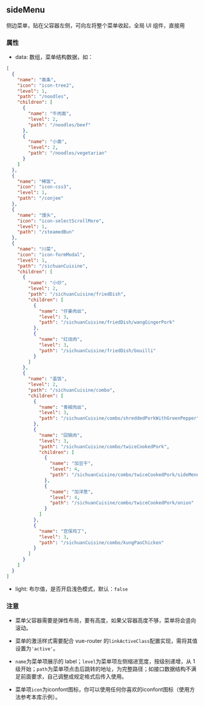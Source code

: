 ## sideMenu

侧边菜单，贴在父容器左侧，可向左将整个菜单收起，全局 UI 组件，直接用

### 属性

- data: 数组，菜单结构数据，如：

```json
[
  {
    "name": "面条",
    "icon": "icon-tree2",
    "level": 1,
    "path": "/noodles",
    "children": [
      {
        "name": "牛肉面",
        "level": 2,
        "path": "/noodles/beef"
      },
      {
        "name": "小面",
        "level": 2,
        "path": "/noodles/vegetarian"
      }
    ]
  },
  {
    "name": "稀饭",
    "icon": "icon-css3",
    "level": 1,
    "path": "/conjee"
  },
  {
    "name": "馒头",
    "icon": "icon-selectScrollMore",
    "level": 1,
    "path": "/steamedBun"
  },
  {
    "name": "川菜",
    "icon": "icon-formModal",
    "level": 1,
    "path": "/sichuanCuisine",
    "children": [
      {
        "name": "小炒",
        "level": 2,
        "path": "/sichuanCuisine/friedDish",
        "children": [
          {
            "name": "仔姜肉丝",
            "level": 3,
            "path": "/sichuanCuisine/friedDish/wangGingerPork"
          },
          {
            "name": "红烧肉",
            "level": 3,
            "path": "/sichuanCuisine/friedDish/bouilli"
          }
        ]
      },
      {
        "name": "盖饭",
        "level": 2,
        "path": "/sichuanCuisine/combo",
        "children": [
          {
            "name": "青椒肉丝",
            "level": 3,
            "path": "/sichuanCuisine/combo/shreddedPorkWithGreenPepper"
          },
          {
            "name": "回锅肉",
            "level": 3,
            "path": "/sichuanCuisine/combo/twiceCookedPork",
            "children": [
              {
                "name": "加豆干",
                "level": 4,
                "path": "/sichuanCuisine/combo/twiceCookedPork/sideMenuPro"
              },
              {
                "name": "加洋葱",
                "level": 4,
                "path": "/sichuanCuisine/combo/twiceCookedPork/onion"
              }
            ]
          },
          {
            "name": "宫保鸡丁",
            "level": 3,
            "path": "/sichuanCuisine/combo/kungPaoChicken"
          }
        ]
      }
    ]
  }
]
```
- light: 布尔值，是否开启浅色模式，默认：`false`

### 注意

- 菜单父容器需要是弹性布局，要有高度，如果父容器高度不够，菜单将会竖向滚动。

- 菜单的激活样式需要配合 vue-router 的`linkActiveClass`配置实现，需将其值设置为`'active'`。

- `name`为菜单项展示的 label；`level`为菜单项左侧缩进宽度，按级别递增，从 1 级开始；`path`为菜单项点击后跳转的地址，为完整路径；如接口数据结构不满足前面要求，自己调整成规定格式后传入使用。

- 菜单项`icon`为iconfont图标，你可以使用任何你喜欢的iconfont图标（使用方法参考本库示例）。
